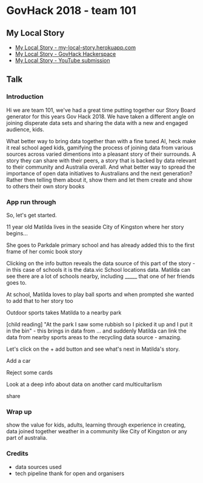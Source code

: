 # GovHack 2018 - team 101

## My Local Story

  * [My Local Story - my-local-story.herokuapp.com](https://my-local-story.herokuapp.com/)
  * [My Local Story - GovHack Hackerspace](https://2018.hackerspace.govhack.org/projects/my_local_story)
  * [My Local Story - YouTube submission]()


## Talk

### Introduction

Hi we are team 101, we've had a great time putting together our Story Board generator
for this years Gov Hack 2018. We have taken a different angle on joining disperate data
sets and sharing the data with a new and engaged audience, kids.

What better way to bring data together than with a fine tuned AI, heck make it real
school aged kids, gamifying the process of joining data from various sources across
varied dimentions into a pleasant story of their surrounds. A story they can share with
their peers, a story that is backed by data relevant to their community and Australia
overall. And what better way to spread the importance of open data initiatives to Australians
and the next generation? Rather then telling them about it, show them and let them create
and show to others their own story books


### App run through

So, let's get started.

11 year old Matilda lives in the seaside City of Kingston where her story begins...

She goes to Parkdale primary school and has already added this to the first frame of her comic
book story

Clicking on the info button reveals the data source of this part of the story - in this
case of schools it is the data.vic School locations data. 
Matilda can see there are a lot of schools nearby, including _____ that one of her friends
goes to.

At school, Matilda loves to play ball sports and when prompted she wanted to add that to her
story too

Outdoor sports takes Matilda to a nearby park

[child reading] "At the park I saw some rubbish so I picked it up and I put it in the bin" - 
this brings in data from ... and suddenly Matilda can link the data from nearby sports areas 
to the recycling data source - amazing.

Let's click on the + add button and see what's next in Matilda's story.

Add a car

Reject some cards

Look at a deep info about data on another card multicultarlism

share

### Wrap up

show the value for kids, adults, learning through experience in creating, data joined
together weather in a community like City of Kingston or any part of australia.

### Credits

- data sources used
- tech pipeline
thank for open and organisers
